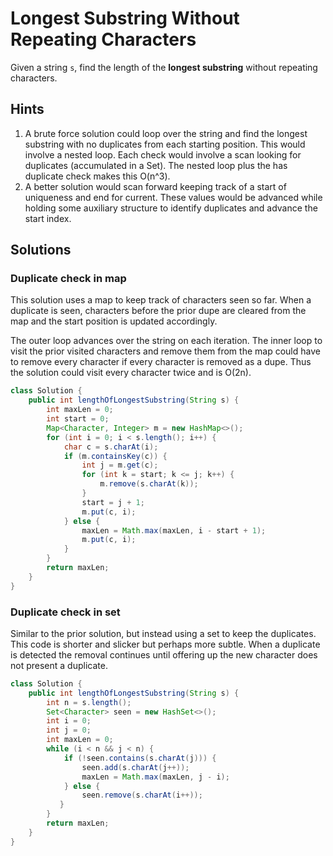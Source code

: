 # Longest Substring Without Repeating Characters

Given a string `s`, find the length of the **longest substring** without
repeating characters.

## Hints

1. A brute force solution could loop over the string and find the longest
   substring with no duplicates from each starting position. This would
   involve a nested loop. Each check would involve a scan looking for
   duplicates (accumulated in a Set). The nested loop plus the has duplicate
   check makes this O(n^3).
1. A better solution would scan forward keeping track of a start of
   uniqueness and end for current. These values would be advanced while
   holding some auxiliary structure to identify duplicates and advance
   the start index.

## Solutions

### Duplicate check in map

This solution uses a map to keep track of characters seen so far. When a
duplicate is seen, characters before the prior dupe are cleared from the
map and the start position is updated accordingly.

The outer loop advances over the string on each iteration. The inner loop
to visit the prior visited characters and remove them from the map could
have to remove every character if every character is removed as a dupe.
Thus the solution could visit every character twice and is O(2n).

```java
class Solution {
    public int lengthOfLongestSubstring(String s) {
        int maxLen = 0;
        int start = 0;
        Map<Character, Integer> m = new HashMap<>();
        for (int i = 0; i < s.length(); i++) {
            char c = s.charAt(i);
            if (m.containsKey(c)) {
                int j = m.get(c);
                for (int k = start; k <= j; k++) {
                    m.remove(s.charAt(k));
                }
                start = j + 1;
                m.put(c, i);
            } else {
                maxLen = Math.max(maxLen, i - start + 1);
                m.put(c, i);
            }
        }
        return maxLen;
    }
}
```

### Duplicate check in set

Similar to the prior solution, but instead using a set to keep the duplicates.
This code is shorter and slicker but perhaps more subtle. When a duplicate is
detected the removal continues until offering up the new character does not
present a duplicate.

```java
class Solution {
    public int lengthOfLongestSubstring(String s) {
        int n = s.length();
        Set<Character> seen = new HashSet<>();
        int i = 0;
        int j = 0;
        int maxLen = 0;
        while (i < n && j < n) {
            if (!seen.contains(s.charAt(j))) {
                seen.add(s.charAt(j++));
                maxLen = Math.max(maxLen, j - i);
            } else {
                seen.remove(s.charAt(i++));
           }
        }
        return maxLen;
    }
}
```

